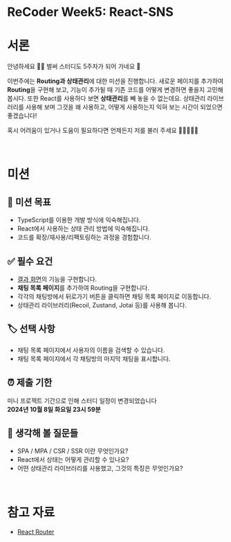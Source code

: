 # ReCoder Week5: React-SNS

# 서론

안녕하세요 🙌🏻 벌써 스터디도 5주차가 되어 가네요 🙂

이번주에는 **Routing과 상태관리**에 대한 미션을 진행합니다. 새로운 페이지를 추가하여 **Routing**을 구현해 보고, 기능이 추가될 때 기존 코드를 어떻게 변경하면 좋을지 고민해 봅시다. 또한 React를 사용하다 보면 **상태관리**를 빼 놓을 수 없는데요. 상태관리 라이브러리를 사용해 보며 그것을 왜 사용하고, 어떻게 사용하는지 익혀 보는 시간이 되었으면 좋겠습니다!

혹시 어려움이 있거나 도움이 필요하다면 언제든지 저를 불러 주세요 🙋‍♀️🏃🏻‍♀️

<br/>

# 미션

## 🎯 미션 목표

- TypeScript를 이용한 개발 방식에 익숙해집니다.
- React에서 사용하는 상태 관리 방법에 익숙해집니다.
- 코드를 확장/재사용/리팩토링하는 과정을 경험합니다.

## ✅ 필수 요건

- [결과 화면](https://corinth-sns.vercel.app/)의 기능을 구현합니다.
- **채팅 목록 페이지**를 추가하여 Routing을 구현합니다.
- 각각의 채팅방에서 뒤로가기 버튼을 클릭하면 채팅 목록 페이지로 이동합니다.
- 상태관리 라이브러리(Recoil, Zustand, Jotai 등)를 사용해 봅니다.

## 🏷️ 선택 사항

- 채팅 목록 페이지에서 사용자의 이름을 검색할 수 있습니다.
- 채팅 목록 페이지에서 각 채팅방의 마지막 채팅을 표시합니다.

## ⏰ 제출 기한

미니 프로젝트 기간으로 인해 스터디 일정이 변경되었습니다  
**2024년 10월 8일 화요일 23시 59분**

## 📖 생각해 볼 질문들

- SPA / MPA / CSR / SSR 이란 무엇인가요?
- React에서 상태는 어떻게 관리할 수 있나요?
- 어떤 상태관리 라이브러리를 사용했고, 그것의 특징은 무엇인가요?

<br/>

# 참고 자료

- [React Router](https://reactrouter.com/en/main)
